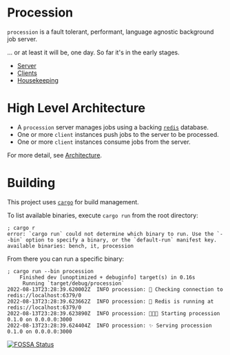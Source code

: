 # Procession

`procession` is a fault tolerant, performant, language agnostic background job server.

... or at least it will be, one day. So far it's in the early stages.

- [Server](./server/README.md)
- [Clients](./client/README.md)
- [Housekeeping](./housekeeping/README.md)

# High Level Architecture

- A `procession` server manages jobs using a backing [`redis`](https://redis.io/) database.
- One or more `client` instances push jobs to the server to be processed.
- One or more `client` instances consume jobs from the server.

For more detail, see [Architecture](./ARCHITECTURE.md).

# Building

This project uses [`cargo`](https://doc.rust-lang.org/cargo/) for build management.

To list available binaries, execute `cargo run` from the root directory:
```
; cargo r
error: `cargo run` could not determine which binary to run. Use the `--bin` option to specify a binary, or the `default-run` manifest key.
available binaries: bench, it, procession
```

From there you can run a specific binary:
```
; cargo run --bin procession
    Finished dev [unoptimized + debuginfo] target(s) in 0.16s
     Running `target/debug/procession`
2022-08-13T23:28:39.620002Z  INFO procession: 🤔 Checking connection to redis://localhost:6379/0
2022-08-13T23:28:39.623662Z  INFO procession: 💚 Redis is running at redis://localhost:6379/0
2022-08-13T23:28:39.623890Z  INFO procession: 👩🏻‍💻 Starting procession 0.1.0 on 0.0.0.0:3000
2022-08-13T23:28:39.624404Z  INFO procession: ✨ Serving procession 0.1.0 on 0.0.0.0:3000
```

[![FOSSA Status](https://app.fossa.com/api/projects/custom%2B32924%2Fgit%40github.com%3Ajssblck%2Fprocession.git.svg?type=large)](https://app.fossa.com/projects/custom%2B32924%2Fgit%40github.com%3Ajssblck%2Fprocession.git?ref=badge_large)
